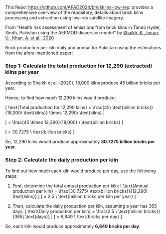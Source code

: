 This Repo: https://github.com/APAD2024/brickkilns-low-res: provides a comprehensive overview of the repository, details about brick kilns processing and extraction using low-res satellite imagery. 

From "Health risk assessment of emissions from brick kilns in Tando Hyder, Sindh, Pakistan using the AERMOD dispersion model" by [Shaikh, K., Imran, U., Khan, A. et al., 2020](https://rdcu.be/dQtaj)

Brick production per kiln daily and annual for Pakistan using the estimations from the afore-mentioned paper:

### Step 1: Calculate the total production for 12,290 (extracted) kilns per year

According to Shaikh et al. (2020), 18,000 kilns produce 45 billion bricks per year.

Hence, to find how much 12,290 kilns would produce:

\[
\text{Total production for 12,290 kilns} = \frac{45\ \text{billion bricks}}{18,000\ \text{kilns}} \times 12,290\ \text{kilns}
\]

\[
= \frac{45 \times 12,290}{18,000} \ \text{billion bricks}
\]

\[
= 30.7275 \ \text{billion bricks}
\]

So, 12,290 kilns would produce approximately **30.7275 billion bricks per year**.

### Step 2: Calculate the daily production per kiln
To find out how much each kiln would produce per day, use the following steps:

1. First, determine the total annual production per kiln:
\[
\text{Annual production per kiln} = \frac{30.7275\ \text{billion bricks}}{12,290\ \text{kilns}}
\]
\[
= 2.5 \ \text{million bricks per kiln per year}
\]

2. Then, calculate the daily production per kiln, assuming a year has 365 days:
\[
\text{Daily production per kiln} = \frac{2.5 \ \text{million bricks}}{365\ \text{days}}
\]
\[
= 6,849 \ \text{bricks per day}
\]

So, each kiln would produce approximately **6,849 bricks per day**.
